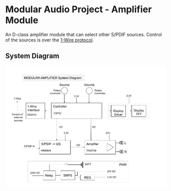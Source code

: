 # Modular Audio Project - Amplifier Module

An D-class amplifier module that can select other S/PDIF sources. Control of the sources is over the [1-Wire protocol](https://www.maximintegrated.com/en/design/technical-documents/tutorials/1/1796.html).

## System Diagram

![System Diagram](./docs/img/Modular-Amplifier.png)

